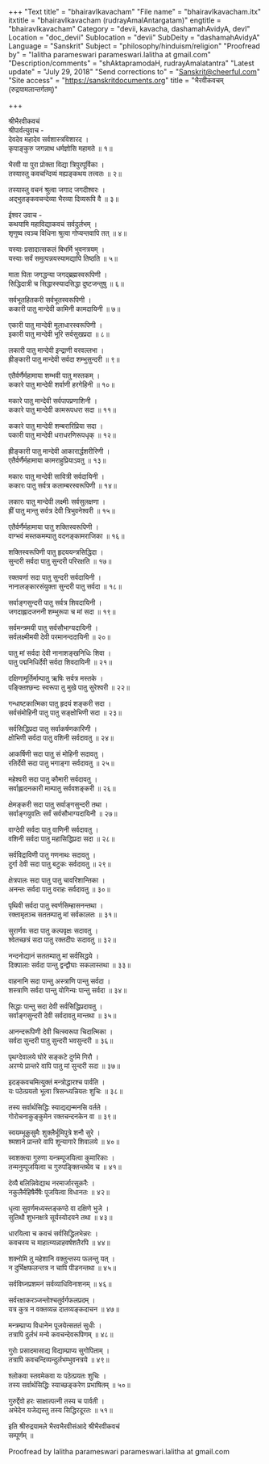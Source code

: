 +++
"Text title" = "bhairavIkavacham"
"File name" = "bhairavIkavacham.itx"
itxtitle = "bhairavIkavacham (rudrayAmalAntargatam)"
engtitle = "bhairavIkavacham"
Category = "devii, kavacha, dashamahAvidyA, devI"
Location = "doc_devii"
Sublocation = "devii"
SubDeity = "dashamahAvidyA"
Language = "Sanskrit"
Subject = "philosophy/hinduism/religion"
"Proofread by" = "lalitha parameswari parameswari.lalitha at gmail.com"
"Description/comments" = "shAktapramodaH, rudrayAmalatantra"
"Latest update" = "July 29, 2018"
"Send corrections to" = "Sanskrit@cheerful.com"
"Site access" = "https://sanskritdocuments.org"
title = "भैरवीकवचम् (रुद्रयामलान्तर्गतम्)"

+++
  
 श्रीभैरवीकवचं   
श्रीपार्वत्युवाच -  
देवदेव महादेव सर्वशास्त्रविशारद ।  
कृपाङ्कुरु जगन्नाथ धर्मज्ञोसि महामते ॥ १॥  
  
भैरवी या पुरा प्रोक्ता विद्या त्रिपुरपूर्विका ।  
तस्यास्तु कवचन्दिव्यं मह्यङ्कथय तत्त्वतः ॥ २॥  
  
तस्यास्तु वचनं श्रुत्वा जगाद जगदीश्वरः ।  
अद्भुतङ्कवचन्देव्या भैरव्या दिव्यरूपि वै ॥ ३॥  
  
ईश्वर उवाच -  
कथयामि महाविद्याकवचं सर्वदुर्लभम् ।  
शृणुष्व त्वञ्च विधिना श्रुत्वा गोप्यन्तवापि तत् ॥ ४॥  
  
यस्याः प्रसादात्सकलं बिभर्मि भुवनत्रयम् ।  
यस्याः सर्वं समुत्पन्नयस्यामद्यापि तिष्ठति ॥ ५॥  
  
माता पिता जगद्धन्या जगद्ब्रह्मस्वरूपिणी ।  
सिद्धिदात्री च सिद्धास्स्यादसिद्धा दुष्टजन्तुषु ॥ ६॥  
  
सर्वभूतहितकरी सर्वभूतस्वरूपिणी ।  
ककारी पातु मान्देवी कामिनी कामदायिनी ॥ ७॥  
  
एकारी पातु मान्देवी मूलाधारस्वरूपिणी ।  
इकारी पातु मान्देवी भूरि सर्वसुखप्रदा ॥ ८॥  
  
लकारी पातु मान्देवी इन्द्राणी वरवल्लभा ।  
ह्रीङ्कारी पातु मान्देवी सर्वदा शम्भुसुन्दरी ॥ ९॥  
  
एतैर्वर्णैर्महामाया शम्भवी पातु मस्तकम् ।  
ककारे पातु मान्देवी शर्वाणी हरगेहिनी ॥ १०॥  
  
मकारे पातु मान्देवी सर्वपापप्रणाशिनी ।  
ककारे पातु मान्देवी कामरूपधरा सदा ॥ ११॥  
  
ककारे पातु मान्देवी शम्बरारिप्रिया सदा ।  
पकारी पातु मान्देवी धराधरणिरूपधृक् ॥ १२॥  
  
ह्रीङ्कारी पातु मान्देवी आकारार्द्धशरीरिणी ।  
एतैर्वर्णैर्महामाया कामराहुप्रियाऽवतु ॥ १३॥  
  
मकारः पातु मान्देवी सावित्री सर्वदायिनी ।  
ककारः पातु सर्वत्र कलाम्बरस्वरूपिणी ॥ १४॥  
  
लकारः पातु मान्देवी लक्ष्मीः सर्वसुलक्षणा ।  
ह्रीं पातु मान्तु सर्वत्र देवी त्रिभुवनेश्वरी ॥ १५॥  
  
एतैर्वर्णैर्महामाया पातु शक्तिस्वरूपिणी ।  
वाग्भवं मस्तकमम्पातु वदनङ्कामराजिका ॥ १६॥  
  
शक्तिस्वरूपिणी पातु हृदययन्त्रसिद्धिदा ।  
सुन्दरी सर्वदा पातु सुन्दरी परिरक्षति ॥ १७॥  
  
रक्तवर्णा सदा पातु सुन्दरी सर्वदायिनी ।  
नानालङ्कारसंयुक्ता सुन्दरी पातु सर्वदा ॥ १८॥  
  
सर्वाङ्गसुन्दरी पातु सर्वत्र शिवदायिनी ।  
जगदाह्लादजननी शम्भुरूपा च मां सदा ॥ १९॥  
  
सर्वमन्त्रमयी पातु सर्वसौभाग्यदायिनी ।  
सर्वलक्ष्मीमयी देवी परमानन्ददायिनी ॥ २०॥  
  
पातु मां सर्वदा देवी नानाशङ्खनिधिः शिवा ।  
पातु पद्मनिधिर्देवी सर्वदा शिवदायिनी ॥ २१॥  
  
दक्षिणामूर्तिर्माम्पातु ऋषिः सर्वत्र मस्तके ।  
पङ्क्तिश्छन्दः स्वरूपा तु मुखे पातु सुरेश्वरी ॥ २२॥  
  
गन्धाष्टकात्मिका पातु हृदयं शङ्करी सदा ।  
सर्वसंमोहिनी पातु पातु सङ्क्षोभिणी सदा ॥ २३॥  
  
सर्वसिद्धिप्रदा पातु सर्वाकर्षणकारिणी ।  
क्षोभिणी सर्वदा पातु वशिनी सर्वदावतु ॥ २४॥  
  
आकर्षिणी सदा पातु सं मोहिनी सदावतु ।  
रतिर्देवी सदा पातु भगाङ्गा सर्वदावतु ॥ २५॥  
  
महेश्वरी सदा पातु कौमारी सर्वदावतु ।  
सर्वाह्लादनकारी माम्पातु सर्ववशङ्करी ॥ २६॥  
  
क्षेमङ्करी सदा पातु सर्वाङ्गसुन्दरी तथा ।  
सर्वाङ्गयुवतिः सर्वं सर्वसौभाग्यदायिनी ॥ २७॥  
  
वाग्देवी सर्वदा पातु वाणिनी सर्वदावतु ।  
वशिनी सर्वदा पातु महासिद्धिप्रदा सदा ॥ २८॥  
  
सर्वविद्राविणी पातु गणनाथः सदावतु ।  
दुर्गा देवी सदा पातु बटुकः सर्वदावतु ॥ २९॥  
  
क्षेत्रपालः सदा पातु पातु चावरिशान्तिका ।  
अनन्तः सर्वदा पातु वराहः सर्वदावतु ॥ ३०॥  
  
पृथिवी सर्वदा पातु स्वर्णसिम्हासनन्तथा ।  
रक्तामृतञ्च सततम्पातु मां सर्वकालतः ॥ ३१॥  
  
सुरार्णवः सदा पातु कल्पवृक्षः सदावतु ।  
श्वेतच्छत्रं सदा पातु रक्तदीपः सदावतु ॥ ३२॥  
  
नन्दनोद्यानं सततम्पातु मां सर्वसिद्धये ।  
दिक्पालाः सर्वदा पान्तु द्वन्द्वौघाः सकलास्तथा ॥ ३३॥  
  
वाहनानि सदा पान्तु अस्त्राणि पान्तु सर्वदा ।  
शस्त्राणि सर्वदा पान्तु योगिन्यः पान्तु सर्वदा ॥ ३४॥  
  
सिद्धाः पान्तु सदा देवी सर्वसिद्धिप्रदावतु ।  
सर्वाङ्गसुन्दरी देवी सर्वदावतु मान्तथा ॥ ३५॥  
  
आनन्दरूपिणी देवी चित्स्वरूपा चिदात्मिका ।  
सर्वदा सुन्दरी पातु सुन्दरी भवसुन्दरी ॥ ३६॥  
  
पृथग्देवालये घोरे सङ्कटे दुर्गमे गिरौ ।  
अरण्ये प्रान्तरे वापि पातु मां सुन्दरी सदा ॥ ३७॥  
  
इदङ्कवचमित्युक्तं मन्त्रोद्धारश्च पार्वति ।  
यः पठेत्प्रयतो भूत्वा त्रिसन्ध्यन्नियतः शुचिः ॥ ३८॥  
  
तस्य सर्वार्थसिद्धिः स्याद्यद्यन्मनसि वर्तते ।  
गोरोचनाकुङ्कुमेन रक्तचन्दनकेन वा ॥ ३९॥  
  
स्वयम्भूकुसुमैः शुक्लैर्भूमिपुत्रे शनौ सुरे ।  
श्मशाने प्रान्तरे वापि शून्यागारे शिवालये ॥ ४०॥  
  
स्वशक्त्या गुरुणा यन्त्रम्पूजयित्वा कुमारिकाः ।  
तन्मनुम्पूजयित्वा च गुरुपङ्क्तिन्तथैव च ॥ ४१॥  
  
देव्यै बलिन्निवेद्याथ नरमार्जारसूकरैः ।  
नकुलैर्महिषैर्मेषैः पूजयित्वा विधानतः ॥ ४२॥  
  
धृत्वा सुवर्णमध्यस्तङ्कण्ठे वा दक्षिणे भुजे ।  
सुतिथौ शुभनक्षत्रे सूर्यस्योदयने तथा ॥ ४३॥  
  
धारयित्वा च कवचं सर्वसिद्धिलभेन्नरः ।  
कवचस्य च माहात्म्यन्नाहवर्षशतैरपि ॥ ४४॥  
  
शक्नोमि तु महेशानि वक्तुन्तस्य फलन्तु यत् ।  
न दुर्भिक्षफलन्तत्र न चापि पीडनन्तथा ॥ ४५॥  
  
सर्वविघ्नप्रशमनं सर्वव्याधिविनाशनम् ॥ ४६॥  
  
सर्वरक्षाकरञ्जन्तोश्चतुर्वर्गफलप्रदम् ।  
यत्र कुत्र न वक्तव्यन्न दातव्यङ्कदाचन ॥ ४७॥  
  
मन्त्रम्प्राप्य विधानेन पूजयेत्सततं सुधीः ।  
तत्रापि दुर्लभं मन्ये कवचन्देवरूपिणम् ॥ ४८॥  
  
गुरोः प्रसादमासाद्य विद्याम्प्राप्य सुगोपिताम् ।  
तत्रापि कवचन्दिव्यन्दुर्लभम्भुवनत्रये ॥ ४९॥  
  
श्लोकवा स्तवमेकवा यः पठेत्प्रयतः शुचिः ।  
तस्य सर्वार्थसिद्धिः स्याच्छङ्करेण प्रभाषितम् ॥ ५०॥  
  
गुरुर्द्देवो हरः साक्षात्पत्नी तस्य च पार्वती ।  
अभेदेन यजेद्यस्तु तस्य सिद्धिरदूरतः ॥ ५१॥  
  
इति श्रीरुद्रयामले भैरवभैरवीसंआदे श्रीभैरवीकवचं  
सम्पूर्णम् ॥  
  
  
Proofread by lalitha parameswari parameswari.lalitha at gmail.com  
  
